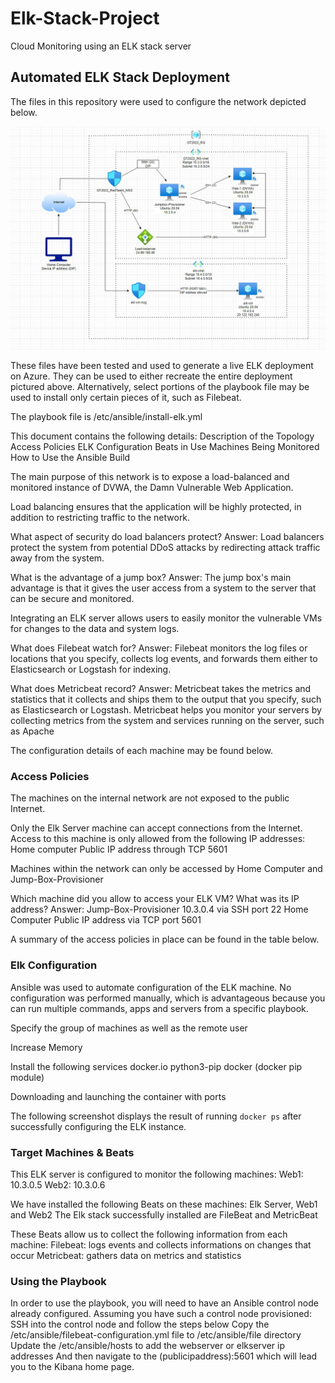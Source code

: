 # Elk-Stack-Project
Cloud Monitoring using an ELK stack server
## Automated ELK Stack Deployment

The files in this repository were used to configure the network depicted below.


![Network Diagram](https://github.com/tobiaseks/Elk-Stack-Project/blob/54f1088bd8da4b0482ffe4f86811dffb37f7e0be/Diagrams/Elk_Stack_Visualization.JPG)


These files have been tested and used to generate a live ELK deployment on Azure. They can be used to either recreate the entire deployment pictured above. Alternatively, select portions of the playbook file may be used to install only certain pieces of it, such as Filebeat.

The playbook file is /etc/ansible/install-elk.yml

This document contains the following details:
Description of the Topology
Access Policies
ELK Configuration
Beats in Use
 Machines Being Monitored
How to Use the Ansible Build

The main purpose of this network is to expose a load-balanced and monitored instance of DVWA, the Damn Vulnerable Web Application.

Load balancing ensures that the application will be highly protected, in addition to restricting traffic to the network.

What aspect of security do load balancers protect? 
Answer: Load balancers protect the system from potential DDoS attacks by redirecting attack traffic away from the system. 

What is the advantage of a jump box?
Answer: The jump box's main advantage is that it gives the user access from a system to the server that can be secure and monitored.

Integrating an ELK server allows users to easily monitor the vulnerable VMs for changes to the data and system logs.

What does Filebeat watch for? 
Answer: Filebeat monitors the log files or locations that you specify, collects log events, and forwards them either to Elasticsearch or Logstash for indexing.

What does Metricbeat record? 
Answer: Metricbeat takes the metrics and statistics that it collects and ships them to the output that you specify, such as Elasticsearch or Logstash. Metricbeat helps you monitor your servers by collecting metrics from the system and services running on the server, such as Apache

The configuration details of each machine may be found below.



### Access Policies

The machines on the internal network are not exposed to the public Internet.

Only the Elk Server machine can accept connections from the Internet. Access to this machine is only allowed from the following IP addresses: Home computer Public IP address through TCP 5601

Machines within the network can only be accessed by Home Computer and Jump-Box-Provisioner


Which machine did you allow to access your ELK VM? What was its IP address?
Answer: Jump-Box-Provisioner 10.3.0.4 via SSH port 22
    Home Computer Public IP address via TCP port 5601

A summary of the access policies in place can be found in the table below.



### Elk Configuration

Ansible was used to automate configuration of the ELK machine. No configuration was performed manually, which is advantageous because you can run multiple commands, apps and servers from a specific playbook. 


Specify the group of machines as well as the remote user


Increase Memory


Install the following services
docker.io
python3-pip
docker (docker pip module)


Downloading and launching the container with ports


The following screenshot displays the result of running `docker ps` after successfully configuring the ELK instance.





### Target Machines & Beats
This ELK server is configured to monitor the following machines:
Web1: 10.3.0.5
Web2: 10.3.0.6

We have installed the following Beats on these machines:
Elk Server, Web1 and Web2
The Elk stack successfully installed are FileBeat and MetricBeat

These Beats allow us to collect the following information from each machine:
Filebeat: logs events and collects informations on changes that occur
Metricbeat: gathers data on metrics and statistics

### Using the Playbook
In order to use the playbook, you will need to have an Ansible control node already configured. Assuming you have such a control node provisioned: 
SSH into the control node and follow the steps below 
Copy the /etc/ansible/filebeat-configuration.yml file to /etc/ansible/file directory
Update the /etc/ansible/hosts to add the webserver or elkserver ip addresses
And then navigate to the (publicipaddress):5601  which will lead you to the Kibana home page.

